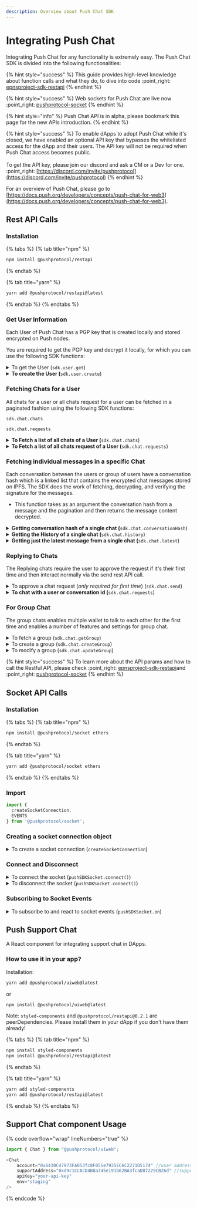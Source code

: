 ```yaml
---
description: Overview about Push Chat SDK
---
```


# Integrating Push Chat

Integrating Push Chat for any functionality is extremely easy. The Push Chat SDK is divided into the following functionalities:

{% hint style="success" %}
This guide provides high-level knowledge about function calls and what they do, to dive into code :point\_right: [epnsproject-sdk-restapi](../developer-tooling/push-sdk/sdk-packages-details/epnsproject-sdk-restapi/ "mention")
{% endhint %}

{% hint style="success" %}
Web sockets for Push Chat are live now :point\_right: [pushprotocol-socket](../developer-tooling/push-sdk/sdk-packages-details/pushprotocol-socket/ "mention")
{% endhint %}

{% hint style="info" %}
Push Chat API is in alpha, please bookmark this page for the new APIs introduction.
{% endhint %}

{% hint style="success" %}
To enable dApps to adopt Push Chat while it's closed, we have enabled an optional API key that bypasses the whitelisted access for the dApp and their users. The API key will not be required when Push Chat access becomes public.\
\
To get the API key, please join our discord and ask a CM or a Dev for one. :point\_right: [https://discord.com/invite/pushprotocol](https://discord.com/invite/pushprotocol)
{% endhint %}

For an overview of Push Chat, please go to [https://docs.push.org/developers/concepts/push-chat-for-web3](https://docs.push.org/developers/concepts/push-chat-for-web3).

## Rest API Calls

### Installation

{% tabs %}
{% tab title="npm" %}
```bash
npm install @pushprotocol/restapi
```
{% endtab %}

{% tab title="yarn" %}
```bash
yarn add @pushprotocol/restapi@latest
```
{% endtab %}
{% endtabs %}

### Get User Information

Each User of Push Chat has a PGP key that is created locally and stored encrypted on Push nodes.&#x20;

You are required to get the PGP key and decrypt it locally, for which you can use the following SDK functions:

<details>

<summary>To get the User (<code>sdk.user.get</code>)</summary>

This function will return all the user information, like the PGP keys. It takes as arguments the address of the wallet and the environment variable.

</details>

<details>

<summary><strong>To create the User (</strong><code>sdk.user.create</code>)</summary>

This function will create a new user and **** return the created user’s information, like the PGP keys. It takes as arguments the address of the wallet and the environment variable.

</details>

### Fetching Chats for a User

All chats for a user or all chats request for a user can be fetched in a paginated fashion using the following SDK functions:

`sdk.chat.chats`

`sdk.chat.requests`

<details>

<summary><strong>To Fetch  a list of all chats of a User (</strong><code>sdk.chat.chats</code>)</summary>

This function returns all the latest chats from each address the caller is talking to. It’s used to build the inbox on a chat application for an address

</details>

<details>

<summary><strong>To Fetch a list of all chats request of a User (</strong><code>sdk.chat.requests</code>)</summary>

This function returns all the requests that wallet addresses sent to a particular address. In Push Chat, the receiver of the messages must always approve the request to start the chat with the other address.

</details>

### Fetching individual messages in a specific Chat

Each conversation between the users or group of users have a conversation hash which is a linked list that contains the encrypted chat messages stored on IPFS. The SDK does the work of fetching, decrypting, and verifying the signature for the messages.

* This function takes as an argument the conversation hash from a message and the pagination and then returns the message content decrypted.

<details>

<summary><strong>Getting conversation hash of a single chat (</strong><code>sdk.chat.conversationHash</code>)</summary>

This function returns the conversation hash of the latest message exchanged between the user and the conversation.

</details>

<details>

<summary><strong>Getting the History of a single chat (</strong><code>sdk.chat.history</code>)</summary>

This function takes in an argument as the conversation hash from a message and the pagination and then returns the message content decrypted.

</details>

<details>

<summary><strong>Getting just the latest message from a single chat (</strong><code>sdk.chat.latest</code>)</summary>

This function takes as an argument the conversation hash from a message and then returns the message content decrypted.

</details>

### Replying to Chats

The Replying chats require the user to approve the request if it's their first time and then interact normally via the send rest API call.

<details>

<summary>To approve a chat request (<em>only required for first time</em>) (<code>sdk.chat.send</code>)</summary>

When receiving a Request, call this function to approve the request so you can start talking back to the address.

</details>

<details>

<summary><strong>To chat with a user or conversation id (</strong><code>sdk.chat.requests</code>)</summary>

Use this function to send messages to other addresses.

</details>

### For Group Chat

The group chats enables multiple wallet to talk to each other for the first time and enables a number of features and settings for group chat.

<details>

<summary>To fetch a group (<code>sdk.chat.getGroup</code>)</summary>

To get info of the group including the chat id which is used to send messages in that group (instead of wallet address) for single user chats.

</details>

<details>

<summary>To create a group (<code>sdk.chat.createGroup</code>)</summary>

Use this function to create group chat between multiple wallets.

</details>

<details>

<summary>To modify a group (<code>sdk.chat.updateGroup</code>)</summary>

Use this function to modify a group name, description, members, etc.

</details>

{% hint style="success" %}
To learn more about the API params and how to call the Restful API, please check :point\_right: [epnsproject-sdk-restapi](../developer-tooling/push-sdk/sdk-packages-details/epnsproject-sdk-restapi/ "mention")and :point\_right: [pushprotocol-socket](../developer-tooling/push-sdk/sdk-packages-details/pushprotocol-socket/ "mention")
{% endhint %}

## Socket API Calls

### Installation

{% tabs %}
{% tab title="npm" %}
```bash
npm install @pushprotocol/socket ethers
```
{% endtab %}

{% tab title="yarn" %}
```bash
yarn add @pushprotocol/socket ethers
```
{% endtab %}
{% endtabs %}

### Import

```typescript
import {
  createSocketConnection,
  EVENTS
} from '@pushprotocol/socket';
```

### **Creating a socket connection object**

<details>

<summary>To create a socket connection (<code>createSocketConnection</code>)</summary>

To create a socket connection and retain the variable.

```javascript
const pushSDKSocket = createSocketConnection({
    user: 'eip155:0xab16a96d359ec26a11e2c2b3d8f8b8942d5bfcdb',
    env: 'staging',
    apiKey: 'jVPMCRom1B.iDRMswdehJG7NpHDiECIHwYMMv6k2KzkPJscFIDyW8TtSnk4blYnGa8DIkfuacU0',
    socketType: 'chat',
    socketOptions: { autoConnect: true, reconnectionAttempts: 3 }
});
```

</details>

### Connect and Disconnect

<details>

<summary>To connect the socket (<code>pushSDKSocket.connect()</code>)</summary>

Establishes a socket connection to stream all incoming chat requests, messages, etc.

</details>

<details>

<summary>To disconnect the socket (<code>pushSDKSocket.connect()</code>)</summary>

Disconnects the socket connection.

</details>

### **Subscribing to Socket Events**

<details>

<summary>To subscribe to and react to socket events (<code>pushSDKSocket.on</code>)</summary>

* EVENTS.CONNECT - Whenever the socket is connected
* EVENTS.DISCONNECT - Whenever the socket is connected
* EVENTS.CHAT\_RECEIVED\_MESSAGE - Whenever the user recieves a message or chat requests

**Sample Code**

```javascript
pushSDKSocket.on(EVENTS.CONNECT, () => {

});

pushSDKSocket.on(EVENTS.DISCONNECT, () => {

});

pushSDKSocket.on(EVENT.CHAT_RECEIVED_MESSAGE, (message) => {
  // message is the message object data whenever a new message is received
});
```

</details>

## Push Support Chat

A React component for integrating support chat in DApps.

### How to use it in your app?

Installation:

```bash
yarn add @pushprotocol/uiweb@latest
```

or

```bash
npm install @pushprotocol/uiweb@latest
```

Note: `styled-components` and `@pushprotocol/restapi@0.2.1` are peerDependencies. Please install them in your dApp if you don't have them already!

{% tabs %}
{% tab title="npm" %}
```bash
npm install styled-components 
npm install @pushprotocol/restapi@latest
```
{% endtab %}

{% tab title="yarn" %}
```bash
yarn add styled-components
yarn add @pushprotocol/restapi@latest
```
{% endtab %}
{% endtabs %}

## Support Chat component Usage

{% code overflow="wrap" lineNumbers="true" %}
```typescript
import { Chat } from "@pushprotocol/uiweb";

<Chat 
    account="0x6430C47973FA053fc8F055e7935EC6C2271D5174" //user address             
    supportAddress="0xd9c1CCAcD4B8a745e191b62BA3fcaD87229CB26d" //support address          
    apiKey="your-api-key"
    env="staging"
/>
```
{% endcode %}
